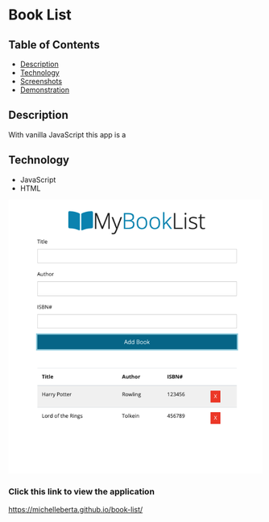 # Book List

## Table of Contents
* [Description](#description)
* [Technology](#technology)
* [Screenshots](#screenshots)
* [Demonstration](#demonstration)

## Description
With vanilla JavaScript this app is a 

## Technology
* JavaScript
* HTML

![book-list](assets/book-list-screenshot.png)

### Click this link to view the application 
https://michelleberta.github.io/book-list/



